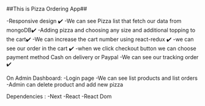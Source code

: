 ##This is Pizza Ordering App##

-Responsive design ✔️ 
-We can see Pizza list that fetch our data from mongoDB✔️ 
-Adding pizza and choosing any size and additional topping to the cart✔️ 
-We can increase the cart number using react-redux ✔️ 
-we can see our order in the cart ✔️ 
-when we click checkout button we can choose payment method Cash on delivery or Paypal
-We can see our tracking order ✔️  

On Admin Dashboard:
-Login page 
-We can see list products and list orders
-Admin can delete product and add new pizza


Dependencies :
-Next
-React
-React Dom
